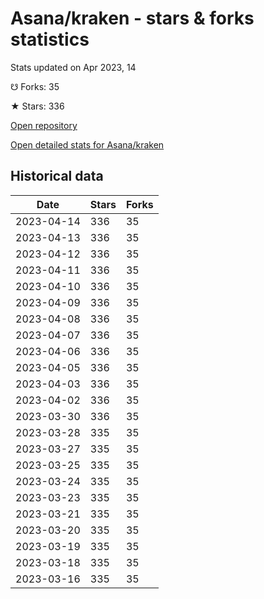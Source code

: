 # Asana/kraken - stars & forks statistics

Stats updated on Apr 2023, 14

☋ Forks: 35

★ Stars: 336

[Open repository](https://github.com/Asana/kraken)

[Open detailed stats for Asana/kraken](https://reviewgithub.com/rep/Asana/kraken)

## Historical data
| Date | Stars | Forks |
|------|-------|-------|
| 2023-04-14 | 336 | 35 | 
| 2023-04-13 | 336 | 35 | 
| 2023-04-12 | 336 | 35 | 
| 2023-04-11 | 336 | 35 | 
| 2023-04-10 | 336 | 35 | 
| 2023-04-09 | 336 | 35 | 
| 2023-04-08 | 336 | 35 | 
| 2023-04-07 | 336 | 35 | 
| 2023-04-06 | 336 | 35 | 
| 2023-04-05 | 336 | 35 | 
| 2023-04-03 | 336 | 35 | 
| 2023-04-02 | 336 | 35 | 
| 2023-03-30 | 336 | 35 | 
| 2023-03-28 | 335 | 35 | 
| 2023-03-27 | 335 | 35 | 
| 2023-03-25 | 335 | 35 | 
| 2023-03-24 | 335 | 35 | 
| 2023-03-23 | 335 | 35 | 
| 2023-03-21 | 335 | 35 | 
| 2023-03-20 | 335 | 35 | 
| 2023-03-19 | 335 | 35 | 
| 2023-03-18 | 335 | 35 | 
| 2023-03-16 | 335 | 35 | 

